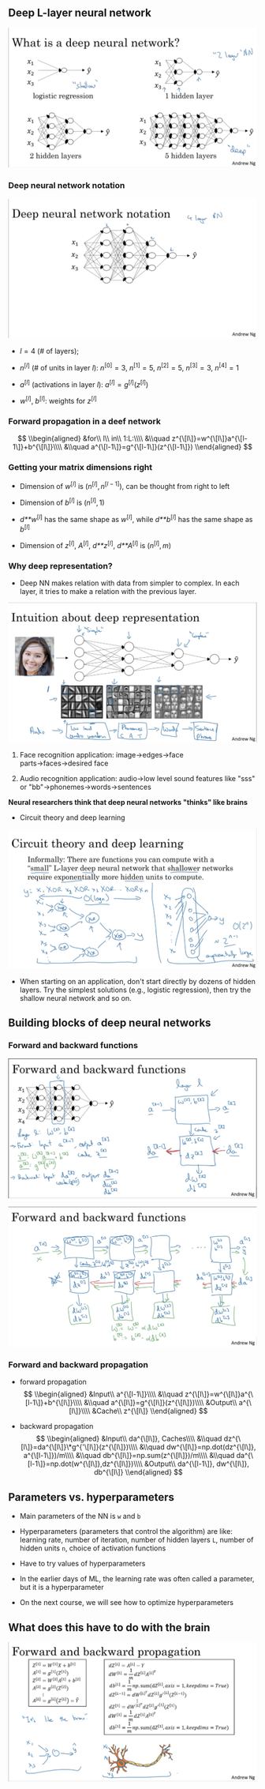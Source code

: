 Deep L-layer neural network
---------------------------

![](https://github.com/Veronica0206/Coursera_deep-learning/blob/master/Course1/screenshot/11.PNG)

### Deep neural network notation

![](https://github.com/Veronica0206/Coursera_deep-learning/blob/master/Course1/screenshot/12.PNG)

-   *l* = 4 (\# of layers);

-   *n*<sup>\[*l*\]</sup> (\# of units in layer *l*):
    *n*<sup>\[0\]</sup> = 3, *n*<sup>\[1\]</sup> = 5,
    *n*<sup>\[2\]</sup> = 5, *n*<sup>\[3\]</sup> = 3,
    *n*<sup>\[4\]</sup> = 1

-   *a*<sup>\[*l*\]</sup> (activations in layer *l*):
    *a*<sup>\[*l*\]</sup> = *g*<sup>\[*l*\]</sup>(*z*<sup>\[*l*\]</sup>)

-   *w*<sup>\[*l*\]</sup>, *b*<sup>\[*l*\]</sup>: weights for
    *z*<sup>\[*l*\]</sup>

### Forward propagation in a deef network

$$
\\begin{aligned}
&for\\ l\\ in\\ 1:L:\\\\
&\\quad z^{\[l\]}=w^{\[l\]}a^{\[l-1\]}+b^{\[l\]}\\\\
&\\quad a^{\[l-1\]}=g^{\[l-1\]}(z^{\[l-1\]})
\\end{aligned}
$$

### Getting your matrix dimensions right

-   Dimension of *w*<sup>\[*l*\]</sup> is
    (*n*<sup>\[*l*\]</sup>, *n*<sup>\[*l* − 1\]</sup>), can be thought
    from right to left

-   Dimension of *b*<sup>\[*l*\]</sup> is (*n*<sup>\[*l*\]</sup>, 1)

-   *d**w*<sup>\[*l*\]</sup> has the same shape as
    *w*<sup>\[*l*\]</sup>, while *d**b*<sup>\[*l*\]</sup> has the same
    shape as *b*<sup>\[*l*\]</sup>

-   Dimension of *z*<sup>\[*l*\]</sup>, *A*<sup>\[*l*\]</sup>,
    *d**z*<sup>\[*l*\]</sup>, *d**A*<sup>\[*l*\]</sup> is
    (*n*<sup>\[*l*\]</sup>, *m*)

### Why deep representation?

-   Deep NN makes relation with data from simpler to complex. In each
    layer, it tries to make a relation with the previous layer.

![](https://github.com/Veronica0206/Coursera_deep-learning/blob/master/Course1/screenshot/13.PNG)

1.  Face recognition application: image→edges→face parts→faces→desired
    face

2.  Audio recognition application: audio→low level sound features like
    "sss" or "bb"→phonemes→words→sentences

**Neural researchers think that deep neural networks "thinks" like
brains**

-   Circuit theory and deep learning 

![](https://github.com/Veronica0206/Coursera_deep-learning/blob/master/Course1/screenshot/14.PNG)

-   When starting on an application, don't start directly by dozens of
    hidden layers. Try the simplest solutions (e.g., logistic
    regression), then try the shallow neural network and so on.

Building blocks of deep neural networks
---------------------------------------

### Forward and backward functions

![](https://github.com/Veronica0206/Coursera_deep-learning/blob/master/Course1/screenshot/15.PNG)

![](https://github.com/Veronica0206/Coursera_deep-learning/blob/master/Course1/screenshot/16.PNG)

### Forward and backward propagation

-   forward propagation
    $$
    \\begin{aligned}
    &Input\\ a^{\[l-1\]}\\\\
    &\\quad z^{\[l\]}=w^{\[l\]}a^{\[l-1\]}+b^{\[l\]}\\\\
    &\\quad a^{\[l\]}=g^{\[l\]}(z^{\[l\]})\\\\
    &Output\\ a^{\[l\]}\\\\
    &Cache\\ z^{\[l\]}
    \\end{aligned}
    $$

-   backward propagation
    $$
    \\begin{aligned}
    &Input\\ da^{\[l\]}, Caches\\\\
    &\\quad dz^{\[l\]}=da^{\[l\]}\*g^{'\[l\]}(z^{\[l\]})\\\\
    &\\quad dw^{\[l\]}=np.dot(dz^{\[l\]}, a^{\[l-1\]})/m\\\\
    &\\quad db^{\[l\]}=np.sum(z^{\[l\]})/m\\\\
    &\\quad da^{\[l-1\]}=np.dot(w^{\[l\]},dz^{\[l\]})\\\\
    &Output\\ da^{\[l-1\]}, dw^{\[l\]}, db^{\[l\]}
    \\end{aligned}
    $$

Parameters vs. hyperparameters
------------------------------

-   Main parameters of the NN is `w` and `b`

-   Hyperparameters (parameters that control the algorithm) are like:
    learning rate, number of iteration, number of hidden layers `L`,
    number of hidden units `n`, choice of activation functions

-   Have to try values of hyperparameters

-   In the earlier days of ML, the learning rate was often called a
    parameter, but it is a hyperparameter

-   On the next course, we will see how to optimize hyperparameters

What does this have to do with the brain
----------------------------------------

![](https://github.com/Veronica0206/Coursera_deep-learning/blob/master/Course1/screenshot/17.PNG)
